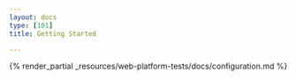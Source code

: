 ```yaml
---
layout: docs
type: [101]
title: Getting Started

---
```


{% render_partial _resources/web-platform-tests/docs/configuration.md %}
